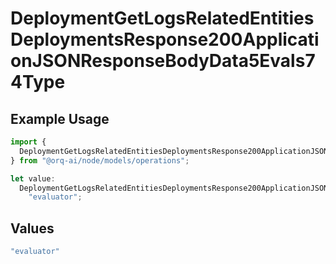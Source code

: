 # DeploymentGetLogsRelatedEntitiesDeploymentsResponse200ApplicationJSONResponseBodyData5Evals74Type

## Example Usage

```typescript
import {
  DeploymentGetLogsRelatedEntitiesDeploymentsResponse200ApplicationJSONResponseBodyData5Evals74Type,
} from "@orq-ai/node/models/operations";

let value:
  DeploymentGetLogsRelatedEntitiesDeploymentsResponse200ApplicationJSONResponseBodyData5Evals74Type =
    "evaluator";
```

## Values

```typescript
"evaluator"
```